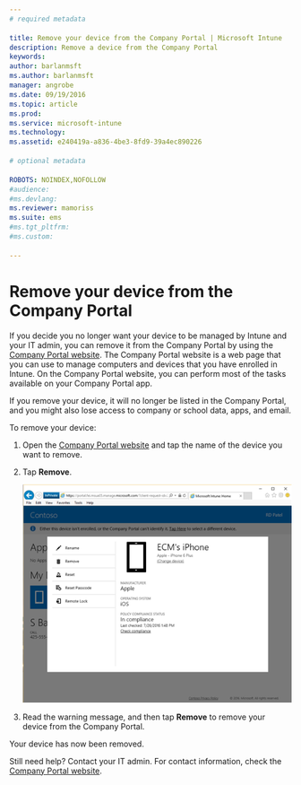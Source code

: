 ```yaml
---
# required metadata

title: Remove your device from the Company Portal | Microsoft Intune
description: Remove a device from the Company Portal
keywords:
author: barlanmsft
ms.author: barlanmsft
manager: angrobe
ms.date: 09/19/2016
ms.topic: article
ms.prod:
ms.service: microsoft-intune
ms.technology:
ms.assetid: e240419a-a836-4be3-8fd9-39a4ec890226

# optional metadata

ROBOTS: NOINDEX,NOFOLLOW
#audience:
#ms.devlang:
ms.reviewer: mamoriss
ms.suite: ems
#ms.tgt_pltfrm:
#ms.custom:

---
```



# Remove your device from the Company Portal

If you decide you no longer want your device to be managed by Intune and your IT admin, you can remove it from the Company Portal by using the [Company Portal website](http://portal.manage.microsoft.com). The Company Portal website is a web page that you can use to manage computers and devices that you have enrolled in Intune. On the Company Portal website, you can perform most of the tasks available on your Company Portal app.

If you remove your device, it will no longer be listed in the Company Portal, and you might also lose access to company or school data, apps, and email.

To remove your device:

1.  Open the [Company Portal website](http://portal.manage.microsoft.com) and tap the name of the device you want to remove.

2.  Tap **Remove**.

    ![Remove device option on the Company Portal website](./media/iwp-screen-with-all-options.png)

3. Read the warning message, and then tap **Remove** to remove your device from the Company Portal.

Your device has now been removed.

Still need help? Contact your IT admin. For contact information, check the [Company Portal website](http://portal.manage.microsoft.com).
